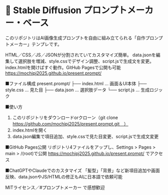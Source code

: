 # 🖤 Stable Diffusion プロンプトメーカー・ベース

このリポジトリはAI画像生成プロンプトを自由に組み立てられる「自作プロンプトメーカー」テンプレです。

HTML／CSS／JS／JSONが分割されていてカスタマイズ簡単。
data.jsonを編集して選択肢を増減、style.cssでデザイン調整、script.jsで生成文を変更。
index.htmlを開けばすぐ動作。GitHub Pagesで公開も可能　https://mochipj2025.github.io/present.prompt/

■ファイル構成
present.prompt/
├── index.html   … 画面＆UI本体
├── style.css    … 見た目
├── data.json    … 選択肢データ
└── script.js    … 生成ロジック

■使い方
1. このリポジトリをダウンロードorクローン（git clone https://github.com/mochipj2025/present.prompt.git　）
2. index.htmlを開く
3. data.json編集で項目追加、style.cssで見た目変更、script.jsで生成文変更

■GitHub Pages公開
リポジトリ4ファイルをアップし、Settings > Pages > main > /(root)で公開
https://mochipj2025.github.io/present.prompt/ でアクセス

■ChatGPTやClaudeでのカスタマイズ
「髪型」「背景」など新項目追加や画面反映、data.jsonやJS/HTMLの修正もAIに日本語で依頼可能

MITライセンス／#プロンプトメーカー で感想歓迎
